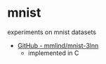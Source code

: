 # mnist
experiments on mnist datasets

* [GitHub - mmlind/mnist-3lnn](https://github.com/mmlind/mnist-3lnn)
  * implemented in C
